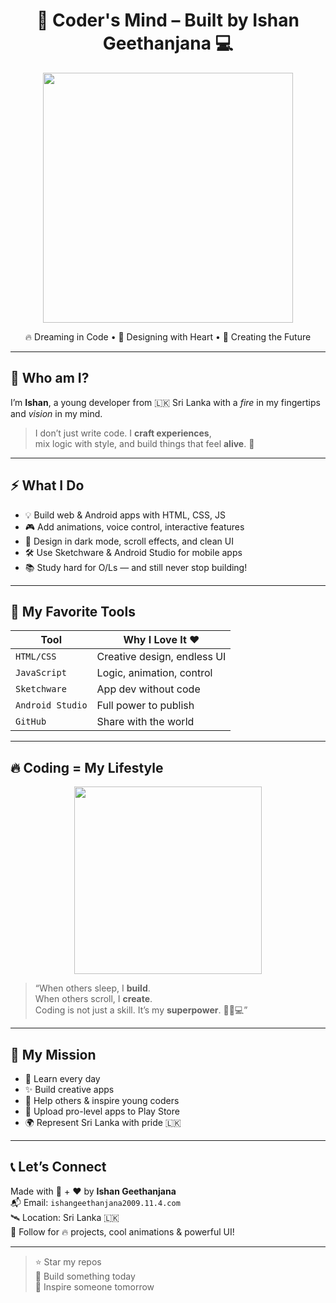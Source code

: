 <h1 align="center">🧠 Coder's Mind – Built by Ishan Geethanjana 💻</h1>

<p align="center">
  <img src="https://media.giphy.com/media/qgQUggAC3Pfv687qPC/giphy.gif" width="400" />
</p>

<p align="center">
  🔥 Dreaming in Code • 🎨 Designing with Heart • 🚀 Creating the Future
</p>

---

## 🙌 Who am I?

I’m **Ishan**, a young developer from 🇱🇰 Sri Lanka with a *fire* in my fingertips and *vision* in my mind.

> I don’t just write code. I **craft experiences**,  
> mix logic with style, and build things that feel **alive**. 🎯

---

## ⚡ What I Do

- 💡 Build web & Android apps with HTML, CSS, JS  
- 🎮 Add animations, voice control, interactive features  
- 🌙 Design in dark mode, scroll effects, and clean UI  
- 🛠️ Use Sketchware & Android Studio for mobile apps  
- 📚 Study hard for O/Ls — and still never stop building!

---

## 🧬 My Favorite Tools

| Tool         | Why I Love It ❤️            |
|--------------|------------------------------|
| `HTML/CSS`   | Creative design, endless UI  |
| `JavaScript` | Logic, animation, control    |
| `Sketchware` | App dev without code         |
| `Android Studio` | Full power to publish   |
| `GitHub`     | Share with the world         |

---

## 🔥 Coding = My Lifestyle

<p align="center">
  <img src="https://media.giphy.com/media/f3iwJFOVOwuy7K6FFw/giphy.gif" width="300" />
</p>

> “When others sleep, I **build**.  
> When others scroll, I **create**.  
> Coding is not just a skill. It’s my **superpower**. 🦸‍♂️💻”

---

## 🎯 My Mission

- 🧠 Learn every day  
- ✨ Build creative apps  
- 🚀 Help others & inspire young coders  
- 📲 Upload pro-level apps to Play Store  
- 🌍 Represent Sri Lanka with pride 🇱🇰

---

## 📞 Let’s Connect

Made with 🧠 + ❤️ by **Ishan Geethanjana**  
📬 Email: `ishangeethanjana2009.11.4.com`  
🛰️ Location: Sri Lanka 🇱🇰  
📌 Follow for 🔥 projects, cool animations & powerful UI!

---

> ⭐ Star my repos  
> 🧠 Build something today  
> 🚀 Inspire someone tomorrow
